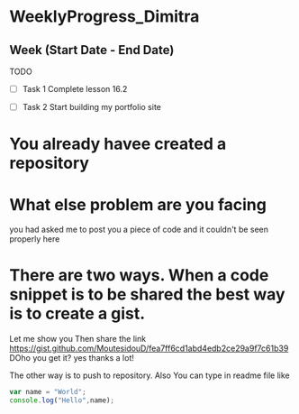 # WeeklyProgress_Dimitra

## Week (Start Date - End Date)

TODO
- [ ] Task 1 Complete lesson 16.2
- [ ] Task 2 Start building my portfolio site


# You already havee created a repository #
# What else problem are you facing 
you had asked me to post you a piece of code and it couldn't be seen properly here
# There are two ways. When a code snippet is to be shared the best way is to create a gist. 
Let me show you
Then share the link https://gist.github.com/MoutesidouD/fea7ff6cd1abd4edb2ce29a9f7c61b39
DOho you get it? yes thanks a lot! 

The other way is to push to repository. Also You can type in readme file like
```JavaScript
var name = "World";
console.log("Hello",name);
